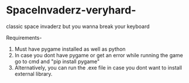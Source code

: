 # SpaceInvaderz-veryhard-
classic space invaderz but you wanna break your keyboard

Requirements-
1. Must have pygame installed as well as python
2. In case you dont have pygame or get an error while running the game go to cmd and "pip install pygame"
3. Alternatively, you can run the .exe file in case you dont want to install external library.
